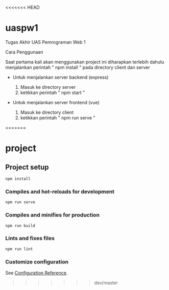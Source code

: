 <<<<<<< HEAD
# uaspw1
Tugas Akhir UAS Pemrograman Web 1

Cara Penggunaan
  
  Saat pertama kali akan menggunakan project ini diharapkan terlebih dahulu menjalankan perintah " npm install "
  pada directory client dan server

 - Untuk menjalankan server backend (express)
   1. Masuk ke directory server
   2. ketikkan perintah " npm start " 
 
 - Untuk menjalankan server frontend (vue)
   1. Masuk ke directory client
   2. ketikkan perintah " npm run serve "
   
 
=======
# project

## Project setup
```
npm install
```

### Compiles and hot-reloads for development
```
npm run serve
```

### Compiles and minifies for production
```
npm run build
```

### Lints and fixes files
```
npm run lint
```

### Customize configuration
See [Configuration Reference](https://cli.vuejs.org/config/).
>>>>>>> dev/master
